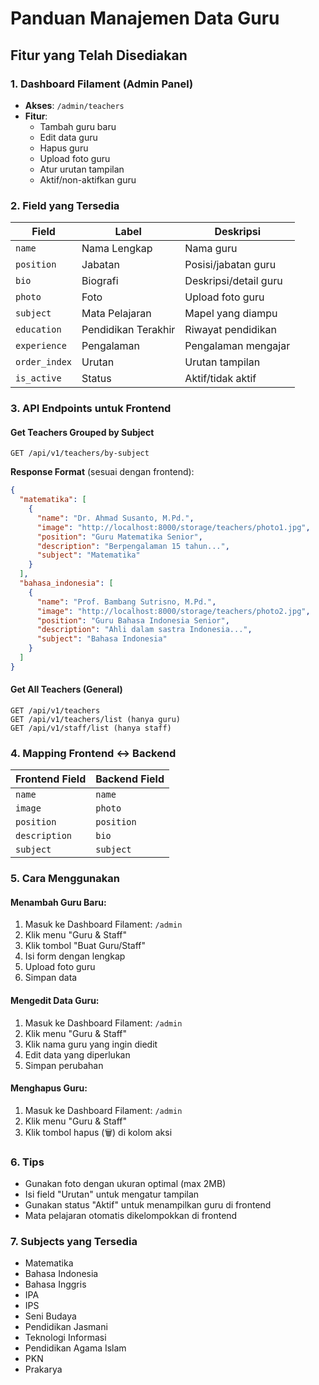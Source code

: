# Panduan Manajemen Data Guru

## Fitur yang Telah Disediakan

### 1. Dashboard Filament (Admin Panel)
- **Akses**: `/admin/teachers`
- **Fitur**:
  - Tambah guru baru
  - Edit data guru
  - Hapus guru
  - Upload foto guru
  - Atur urutan tampilan
  - Aktif/non-aktifkan guru

### 2. Field yang Tersedia
| Field | Label | Deskripsi |
|-------|--------|-----------|
| `name` | Nama Lengkap | Nama guru |
| `position` | Jabatan | Posisi/jabatan guru |
| `bio` | Biografi | Deskripsi/detail guru |
| `photo` | Foto | Upload foto guru |
| `subject` | Mata Pelajaran | Mapel yang diampu |
| `education` | Pendidikan Terakhir | Riwayat pendidikan |
| `experience` | Pengalaman | Pengalaman mengajar |
| `order_index` | Urutan | Urutan tampilan |
| `is_active` | Status | Aktif/tidak aktif |

### 3. API Endpoints untuk Frontend

#### Get Teachers Grouped by Subject
```
GET /api/v1/teachers/by-subject
```

**Response Format** (sesuai dengan frontend):
```json
{
  "matematika": [
    {
      "name": "Dr. Ahmad Susanto, M.Pd.",
      "image": "http://localhost:8000/storage/teachers/photo1.jpg",
      "position": "Guru Matematika Senior",
      "description": "Berpengalaman 15 tahun...",
      "subject": "Matematika"
    }
  ],
  "bahasa_indonesia": [
    {
      "name": "Prof. Bambang Sutrisno, M.Pd.",
      "image": "http://localhost:8000/storage/teachers/photo2.jpg",
      "position": "Guru Bahasa Indonesia Senior",
      "description": "Ahli dalam sastra Indonesia...",
      "subject": "Bahasa Indonesia"
    }
  ]
}
```

#### Get All Teachers (General)
```
GET /api/v1/teachers
GET /api/v1/teachers/list (hanya guru)
GET /api/v1/staff/list (hanya staff)
```

### 4. Mapping Frontend ↔ Backend
| Frontend Field | Backend Field |
|----------------|---------------|
| `name` | `name` |
| `image` | `photo` |
| `position` | `position` |
| `description` | `bio` |
| `subject` | `subject` |

### 5. Cara Menggunakan

#### Menambah Guru Baru:
1. Masuk ke Dashboard Filament: `/admin`
2. Klik menu "Guru & Staff"
3. Klik tombol "Buat Guru/Staff"
4. Isi form dengan lengkap
5. Upload foto guru
6. Simpan data

#### Mengedit Data Guru:
1. Masuk ke Dashboard Filament: `/admin`
2. Klik menu "Guru & Staff"
3. Klik nama guru yang ingin diedit
4. Edit data yang diperlukan
5. Simpan perubahan

#### Menghapus Guru:
1. Masuk ke Dashboard Filament: `/admin`
2. Klik menu "Guru & Staff"
3. Klik tombol hapus (🗑️) di kolom aksi

### 6. Tips
- Gunakan foto dengan ukuran optimal (max 2MB)
- Isi field "Urutan" untuk mengatur tampilan
- Gunakan status "Aktif" untuk menampilkan guru di frontend
- Mata pelajaran otomatis dikelompokkan di frontend

### 7. Subjects yang Tersedia
- Matematika
- Bahasa Indonesia
- Bahasa Inggris
- IPA
- IPS
- Seni Budaya
- Pendidikan Jasmani
- Teknologi Informasi
- Pendidikan Agama Islam
- PKN
- Prakarya